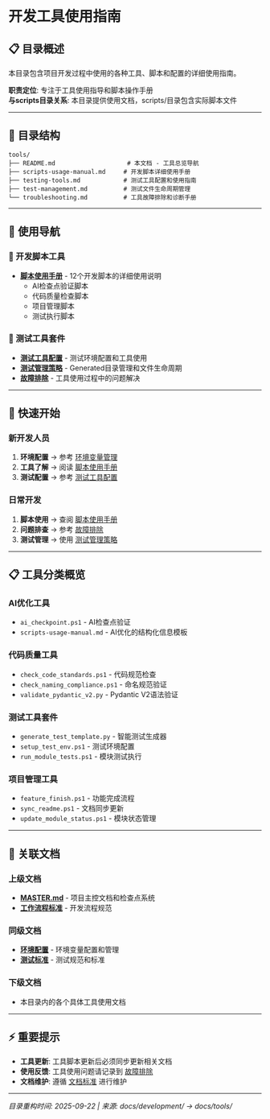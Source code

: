 # 开发工具使用指南

## 📋 目录概述

本目录包含项目开发过程中使用的各种工具、脚本和配置的详细使用指南。

**职责定位**: 专注于工具使用指导和脚本操作手册  
**与scripts目录关系**: 本目录提供使用文档，scripts/目录包含实际脚本文件

---

## 📁 目录结构

```
tools/
├── README.md                    # 本文档 - 工具总览导航
├── scripts-usage-manual.md     # 开发脚本详细使用手册
├── testing-tools.md            # 测试工具配置和使用指南  
├── test-management.md          # 测试文件生命周期管理
└── troubleshooting.md          # 工具故障排除和诊断手册
```

---

## 🎯 使用导航

### 🔧 开发脚本工具
- **[脚本使用手册](scripts-usage-manual.md)** - 12个开发脚本的详细使用说明
  - AI检查点验证脚本
  - 代码质量检查脚本  
  - 项目管理脚本
  - 测试执行脚本

### 🧪 测试工具套件
- **[测试工具配置](testing-tools.md)** - 测试环境配置和工具使用
- **[测试管理策略](test-management.md)** - Generated目录管理和文件生命周期
- **[故障排除](troubleshooting.md)** - 工具使用过程中的问题解决

---

## 🚀 快速开始

### 新开发人员
1. **环境配置** → 参考 [环境变量管理](../operations/environment-variables.md)
2. **工具了解** → 阅读 [脚本使用手册](scripts-usage-manual.md)
3. **测试配置** → 参考 [测试工具配置](testing-tools.md)

### 日常开发
1. **脚本使用** → 查阅 [脚本使用手册](scripts-usage-manual.md)
2. **问题排查** → 参考 [故障排除](troubleshooting.md)
3. **测试管理** → 使用 [测试管理策略](test-management.md)

---

## 📋 工具分类概览

### AI优化工具
- `ai_checkpoint.ps1` - AI检查点验证
- `scripts-usage-manual.md` - AI优化的结构化信息模板

### 代码质量工具  
- `check_code_standards.ps1` - 代码规范检查
- `check_naming_compliance.ps1` - 命名规范验证
- `validate_pydantic_v2.py` - Pydantic V2语法验证

### 测试工具套件
- `generate_test_template.py` - 智能测试生成器
- `setup_test_env.ps1` - 测试环境配置
- `run_module_tests.ps1` - 模块测试执行

### 项目管理工具
- `feature_finish.ps1` - 功能完成流程
- `sync_readme.ps1` - 文档同步更新
- `update_module_status.ps1` - 模块状态管理

---

## 🔗 关联文档

### 上级文档
- **[MASTER.md](../MASTER.md)** - 项目主控文档和检查点系统
- **[工作流程标准](../standards/workflow-standards.md)** - 开发流程规范

### 同级文档
- **[环境配置](../operations/environment-variables.md)** - 环境变量配置和管理
- **[测试标准](../standards/testing-standards.md)** - 测试规范和标准

### 下级文档
- 本目录内的各个具体工具使用文档

---

## ⚡ 重要提示

- **工具更新**: 工具脚本更新后必须同步更新相关文档
- **使用反馈**: 工具使用问题请记录到 [故障排除](troubleshooting.md)
- **文档维护**: 遵循 [文档标准](../standards/document-standards.md) 进行维护

---
*目录重构时间: 2025-09-22 | 来源: docs/development/ → docs/tools/*